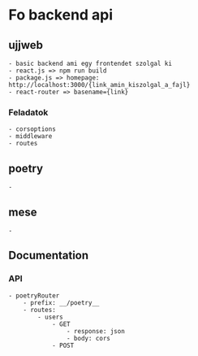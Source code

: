 # Fo backend api
## ujjweb
    - basic backend ami egy frontendet szolgal ki
    - react.js => npm run build
    - package.js => homepage: http://localhost:3000/{link_amin_kiszolgal_a_fajl}
    - react-router => basename={link}

### Feladatok
    - corsoptions
    - middleware
    - routes

## poetry
    - 

## mese
    - 

## Documentation
### API
    - poetryRouter
        - prefix: __/poetry__
        - routes:
            - users
                - GET
                    - response: json
                    - body: cors
                - POST
                    - response: ok, error
                    - body: user data
                - PUT
                - DELETE
            - poems
            - auth
            - comments
            - albums
            - follows
            - labels
    - ujjwebRouter
        - prefix: __/ujjweb__
        - routes:
            - not yet
    - meseRouter